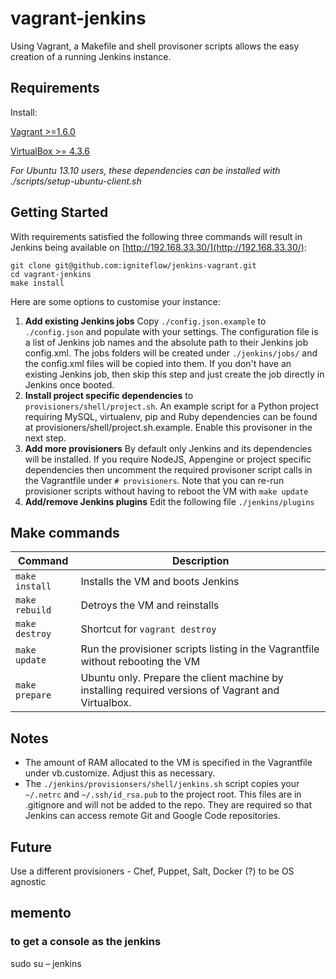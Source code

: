 # vagrant-jenkins

Using Vagrant, a Makefile and shell provisoner scripts allows the easy creation of a running Jenkins instance.

## Requirements

Install:


[Vagrant >=1.6.0](http://www.vagrantup.com/downloads.html)

[VirtualBox >= 4.3.6](https://www.virtualbox.org/wiki/Downloads)


_For Ubuntu 13.10 users, these dependencies can be installed with ./scripts/setup-ubuntu-client.sh_

## Getting Started

With requirements satisfied the following three commands will result in Jenkins being available on [http://192.168.33.30/](http://192.168.33.30/):

    git clone git@github.com:igniteflow/jenkins-vagrant.git
    cd vagrant-jenkins
    make install

Here are some options to customise your instance:

1.  **Add existing Jenkins jobs** Copy `./config.json.example` to `./config.json` and populate with your settings.  The configuration file is a list of Jenkins job names and the absolute path to their Jenkins job config.xml.  The jobs folders will be created under `./jenkins/jobs/` and the config.xml files will be copied into them.  If you don't have an existing Jenkins job, then skip this step and just create the job directly in Jenkins once booted.
2.  **Install project specific dependencies** to `provisioners/shell/project.sh`.  An example script for a Python project requiring MySQL, virtualenv, pip and Ruby dependencies can be found at provisioners/shell/project.sh.example.  Enable this provisoner in the next step.
3.  **Add more provisioners**  By default only Jenkins and its dependencies will be installed.  If you require NodeJS, Appengine or project specific dependencies then uncomment the required provisoner script calls in the Vagrantfile under `# provisioners`.  Note that you can re-run provisioner scripts without having to reboot the VM with `make update`
4.  **Add/remove Jenkins plugins**  Edit the following file `./jenkins/plugins`

## Make commands

Command | Description
--------|---------------------------------------
`make install` | Installs the VM and boots Jenkins
`make rebuild` | Detroys the VM and reinstalls
`make destroy` | Shortcut for `vagrant destroy`
`make update`  | Run the provisioner scripts listing in the Vagrantfile without rebooting the VM
`make prepare` | Ubuntu only.  Prepare the client machine by installing required versions of Vagrant and Virtualbox.


## Notes

- The amount of RAM allocated to the VM is specified in the Vagrantfile under vb.customize.  Adjust this as necessary.
- The `./jenkins/provisionsers/shell/jenkins.sh` script copies your `~/.netrc` and `~/.ssh/id_rsa.pub` to the project
root.  This files are in .gitignore and will not be added to the repo.  They are required so that Jenkins can access
remote Git and Google Code repositories.

## Future

Use a different provisioners - Chef, Puppet, Salt, Docker (?) to be OS agnostic

## memento

### to get a console as the jenkins
sudo su – jenkins 
